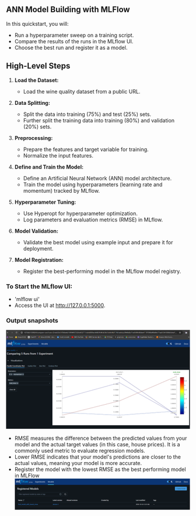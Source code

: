 ## ANN Model Building with MLFlow 

In this quickstart, you will:

- Run a hyperparameter sweep on a training script.
- Compare the results of the runs in the MLflow UI.
- Choose the best run and register it as a model.

## High-Level Steps

1. **Load the Dataset:**
   - Load the wine quality dataset from a public URL.

2. **Data Splitting:**
   - Split the data into training (75%) and test (25%) sets.
   - Further split the training data into training (80%) and validation (20%) sets.

3. **Preprocessing:**
   - Prepare the features and target variable for training.
   - Normalize the input features.

4. **Define and Train the Model:**
   - Define an Artificial Neural Network (ANN) model architecture.
   - Train the model using hyperparameters (learning rate and momentum) tracked by MLflow.

5. **Hyperparameter Tuning:**
   - Use Hyperopt for hyperparameter optimization.
   - Log parameters and evaluation metrics (RMSE) in MLflow.

6. **Model Validation:**
   - Validate the best model using example input and prepare it for deployment.

7. **Model Registration:**
   - Register the best-performing model in the MLflow model registry.


### To Start the MLflow UI:
- 'mlflow ui' 
- Access the UI at http://127.0.0.1:5000.

### Output snapshots 
![alt text](image.png)
-  RMSE measures the difference between the predicted values from your model and the actual target values (in this case, house prices). It is a commonly used metric to evaluate regression models.
- Lower RMSE indicates that your model's predictions are closer to the actual values, meaning your model is more accurate.
- Register the model with the lowest RMSE as the best performing model in MLFlow 
![alt text](image-1.png)